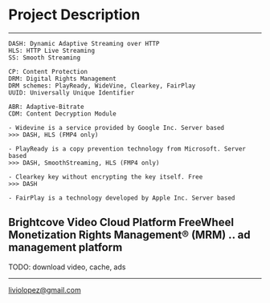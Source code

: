 # Project Description

------------------------
```
DASH: Dynamic Adaptive Streaming over HTTP
HLS: HTTP Live Streaming
SS: Smooth Streaming

CP: Content Protection
DRM: Digital Rights Management
DRM schemes: PlayReady, WideVine, Clearkey, FairPlay
UUID: Universally Unique Identifier

ABR: Adaptive-Bitrate
CDM: Content Decryption Module

- Widevine is a service provided by Google Inc. Server based
>>> DASH, HLS (FMP4 only)

- PlayReady is a copy prevention technology from Microsoft. Server based
>>> DASH, SmoothStreaming, HLS (FMP4 only)

- Clearkey key without encrypting the key itself. Free
>>> DASH

- FairPlay is a technology developed by Apple Inc. Server based
```

Brightcove Video Cloud Platform
FreeWheel Monetization Rights Management® (MRM)  .. ad management platform
---------------------------------------------------

TODO: download video, cache, ads

--------------------------------

liviolopez@gmail.com